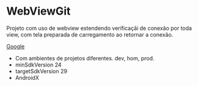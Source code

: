# WebViewGit

Projeto com uso de webview estendendo verificaçãi de conexão por toda view, com tela preparada de carregamento ao retornar a conexão.

[Google](www.google.com.br)

* Com ambientes de projetos diferentes. dev, hom, prod.
* minSdkVersion 24
* targetSdkVersion 29
* AndroidX
